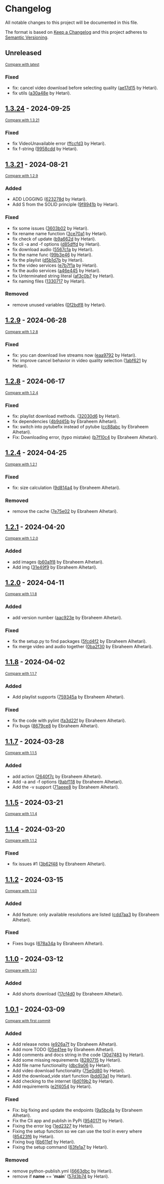 <!-- git-changelog -c basic -t keepachangelog >> CHANGELOG.md -->

# Changelog

All notable changes to this project will be documented in this file.

The format is based on [Keep a Changelog](http://keepachangelog.com/en/1.0.0/)
and this project adheres to [Semantic Versioning](http://semver.org/spec/v2.0.0.html).

<!-- insertion marker -->

## Unreleased

<small>[Compare with latest](https://github.com/Hetari/pyutube/compare/1.3.24...HEAD)</small>

### Fixed

- fix: cancel video download before selecting quality ([ae17d15](https://github.com/Hetari/pyutube/commit/ae17d15bb6c2cb53b31860985901a5e22af82480) by Hetari).
- fix utils ([a30a48e](https://github.com/Hetari/pyutube/commit/a30a48ea8961fde6beb597c9cd83d05d27eb98a9) by Hetari).

<!-- insertion marker -->

## [1.3.24](https://github.com/Hetari/pyutube/releases/tag/1.3.24) - 2024-09-25

<small>[Compare with 1.3.21](https://github.com/Hetari/pyutube/compare/1.3.21...1.3.24)</small>

### Fixed

- fix VideoUnavailable error ([ffccfd3](https://github.com/Hetari/pyutube/commit/ffccfd3f1135527b85a86a55690da4d0b9561e01) by Hetari).
- fix f-string ([9958cdd](https://github.com/Hetari/pyutube/commit/9958cdd75f6f98175a384de4318864f5cad6ddf9) by Hetari).

## [1.3.21](https://github.com/Hetari/pyutube/releases/tag/1.3.21) - 2024-08-21

<small>[Compare with 1.2.9](https://github.com/Hetari/pyutube/compare/1.2.9...1.3.21)</small>

### Added

- ADD LOGGING ([623278d](https://github.com/Hetari/pyutube/commit/623278d13ebf932d8f3aa29a2a5b2d30f358a919) by Hetari).
- Add S from the SOLID principle ([9f8941b](https://github.com/Hetari/pyutube/commit/9f8941b9593887d797d63fcb98d6f383340b3b03) by Hetari).

### Fixed

- fix some issues ([3603b02](https://github.com/Hetari/pyutube/commit/3603b02102c6c139205b8fdb515af08297358625) by Hetari).
- fix rename name function ([3ce70a1](https://github.com/Hetari/pyutube/commit/3ce70a1c22a042b697d0345eca27f8ad9e33e043) by Hetari).
- fix check of update ([b9a662d](https://github.com/Hetari/pyutube/commit/b9a662d9eb41ceb7fb485a1a7109be32c7c75584) by Hetari).
- fix cli -a and -f options ([d85dffd](https://github.com/Hetari/pyutube/commit/d85dffdb2ff753a50fae17ba1161cb51825a9cd7) by Hetari).
- fix download audio ([5567c1a](https://github.com/Hetari/pyutube/commit/5567c1a41baf1e05c44b6d26f9f58a065e4b8274) by Hetari).
- fix the name func ([99b3e46](https://github.com/Hetari/pyutube/commit/99b3e46ebafa76481c95d634a807dad12c35c3bf) by Hetari).
- fix the playlist ([d5b1d7b](https://github.com/Hetari/pyutube/commit/d5b1d7b9e7a32d8c00c6ef52a46b9371e67f31b8) by Hetari).
- fix the video services ([e7b7f1a](https://github.com/Hetari/pyutube/commit/e7b7f1a63d38329a786f60f0a78633d933296b30) by Hetari).
- fix the audio services ([a46e445](https://github.com/Hetari/pyutube/commit/a46e445bf4cc081b5ddad3f548f9f619b60d2074) by Hetari).
- fix Unterminated string literal ([af3c0b7](https://github.com/Hetari/pyutube/commit/af3c0b74bbe1723d5273aefe3e6f793f71828d0f) by Hetari).
- fix naming files ([1330717](https://github.com/Hetari/pyutube/commit/13307178e0d80d676257250e5f951718c2b587f8) by Hetari).

### Removed

- remove unused variables ([0f2bdf8](https://github.com/Hetari/pyutube/commit/0f2bdf832f8d1e3966649cb83ae2a80b0ae40660) by Hetari).

## [1.2.9](https://github.com/Hetari/pyutube/releases/tag/1.2.9) - 2024-06-28

<small>[Compare with 1.2.8](https://github.com/Hetari/pyutube/compare/1.2.8...1.2.9)</small>

### Fixed

- fix: you can download live streams now ([eaa9792](https://github.com/Hetari/pyutube/commit/eaa97927184bfa1eb273813792efde9c6e493572) by Hetari).
- fix: improve cancel behavior in video quality selection ([1abf621](https://github.com/Hetari/pyutube/commit/1abf621fcaf4f0a3de4ea6f1e58f9dd2de841c1f) by Hetari).

## [1.2.8](https://github.com/Hetari/pyutube/releases/tag/1.2.8) - 2024-06-17

<small>[Compare with 1.2.4](https://github.com/Hetari/pyutube/compare/1.2.4...1.2.8)</small>

### Fixed

- fix: playlist download methods. ([32030d6](https://github.com/Hetari/pyutube/commit/32030d6b72ec6cf0f34e5d035edc6edcdba12ee7) by Hetari).
- fix dependencies ([4b9d45b](https://github.com/Hetari/pyutube/commit/4b9d45b08f99002ea8862e4f007026bf83cde547) by Ebraheem Alhetari).
- fix: switch into pytubefix instead of pytube ([cc88abc](https://github.com/Hetari/pyutube/commit/cc88abc083c0e86d4d62d01bc98510c84824f947) by Ebraheem Alhetari).
- Fix: Downloading error, (typo mistake) ([b7f10c4](https://github.com/Hetari/pyutube/commit/b7f10c486ed1b4c95b1517a1bff00af632864bab) by Ebraheem Alhetari).

## [1.2.4](https://github.com/Hetari/pyutube/releases/tag/1.2.4) - 2024-04-25

<small>[Compare with 1.2.1](https://github.com/Hetari/pyutube/compare/1.2.1...1.2.4)</small>

### Fixed

- fix: size calculation ([9d814a4](https://github.com/Hetari/pyutube/commit/9d814a4ff7d46d78aeab35224c37dbb748c9bc48) by Ebraheem Alhetari).

### Removed

- remove the cache ([7e75e02](https://github.com/Hetari/pyutube/commit/7e75e0289fc54e8147e1cd70fd0e70b38ad616ac) by Ebraheem Alhetari).

## [1.2.1](https://github.com/Hetari/pyutube/releases/tag/1.2.1) - 2024-04-20

<small>[Compare with 1.2.0](https://github.com/Hetari/pyutube/compare/1.2.0...1.2.1)</small>

### Added

- add images ([b60a1f8](https://github.com/Hetari/pyutube/commit/b60a1f875a6d05fdb1f9cea27410b42b7fc79c8f) by Ebraheem Alhetari).
- Add img ([31e49f9](https://github.com/Hetari/pyutube/commit/31e49f9b7ee436f6c1564114121f2415d1fb84fe) by Ebraheem Alhetari).

## [1.2.0](https://github.com/Hetari/pyutube/releases/tag/1.2.0) - 2024-04-11

<small>[Compare with 1.1.8](https://github.com/Hetari/pyutube/compare/1.1.8...1.2.0)</small>

### Added

- add version number ([aac923e](https://github.com/Hetari/pyutube/commit/aac923ea829e4cb99b9ec8874c99939d6850c313) by Ebraheem Alhetari).

### Fixed

- fix the setup.py to find packages ([5fcd4f2](https://github.com/Hetari/pyutube/commit/5fcd4f2f3daa5f5c76c545d7b4a3bcdc1b6835d1) by Ebraheem Alhetari).
- fix merge video and audio together ([0ba2f30](https://github.com/Hetari/pyutube/commit/0ba2f30ab4223ac15025d45aa6e0ca9e5ff8eee9) by Ebraheem Alhetari).

## [1.1.8](https://github.com/Hetari/pyutube/releases/tag/1.1.8) - 2024-04-02

<small>[Compare with 1.1.7](https://github.com/Hetari/pyutube/compare/1.1.7...1.1.8)</small>

### Added

- Add playlist supports ([759345a](https://github.com/Hetari/pyutube/commit/759345a823681c627aab2ada6533ca51721258fd) by Ebraheem Alhetari).

### Fixed

- fix the code with pylint ([fa3d22f](https://github.com/Hetari/pyutube/commit/fa3d22fe5bb6fab32694e7aa175bbb56865f5b08) by Ebraheem Alhetari).
- Fix bugs ([8679ce8](https://github.com/Hetari/pyutube/commit/8679ce89b8ae329809015c86ba96357fb4fdf736) by Ebraheem Alhetari).

## [1.1.7](https://github.com/Hetari/pyutube/releases/tag/1.1.7) - 2024-03-28

<small>[Compare with 1.1.5](https://github.com/Hetari/pyutube/compare/1.1.5...1.1.7)</small>

### Added

- add action ([2640f7c](https://github.com/Hetari/pyutube/commit/2640f7c40f4081b8a4e7a19c9f605d8e71bae0ea) by Ebraheem Alhetari).
- Add -a and -f options ([9abf118](https://github.com/Hetari/pyutube/commit/9abf118c19bf41dadc60bb22b2e3569f5a81c867) by Ebraheem Alhetari).
- Add the -v support ([71aeee8](https://github.com/Hetari/pyutube/commit/71aeee8cb6134160578dc8d9e25928ba99b6682d) by Ebraheem Alhetari).

## [1.1.5](https://github.com/Hetari/pyutube/releases/tag/1.1.5) - 2024-03-21

<small>[Compare with 1.1.4](https://github.com/Hetari/pyutube/compare/1.1.4...1.1.5)</small>

## [1.1.4](https://github.com/Hetari/pyutube/releases/tag/1.1.4) - 2024-03-20

<small>[Compare with 1.1.2](https://github.com/Hetari/pyutube/compare/1.1.2...1.1.4)</small>

### Fixed

- fix issues #1 ([3b62f48](https://github.com/Hetari/pyutube/commit/3b62f48f106ae7666f5425c32f28cbe75edcec19) by Ebraheem Alhetari).

## [1.1.2](https://github.com/Hetari/pyutube/releases/tag/1.1.2) - 2024-03-15

<small>[Compare with 1.1.0](https://github.com/Hetari/pyutube/compare/1.1.0...1.1.2)</small>

### Added

- Add feature: only available resolutions are listed ([cdd7aa3](https://github.com/Hetari/pyutube/commit/cdd7aa3bbb7d5e13bd22af147faf321fcb68b28d) by Ebraheem Alhetari).

### Fixed

- Fixes bugs ([678a34a](https://github.com/Hetari/pyutube/commit/678a34a8eefd8759c63901484ef965aafb10e782) by Ebraheem Alhetari).

## [1.1.0](https://github.com/Hetari/pyutube/releases/tag/1.1.0) - 2024-03-12

<small>[Compare with 1.0.1](https://github.com/Hetari/pyutube/compare/1.0.1...1.1.0)</small>

### Added

- Add shorts download ([17cf4d0](https://github.com/Hetari/pyutube/commit/17cf4d04132841568e3551bada613ddd6967789e) by Ebraheem Alhetari).

## [1.0.1](https://github.com/Hetari/pyutube/releases/tag/1.0.1) - 2024-03-09

<small>[Compare with first commit](https://github.com/Hetari/pyutube/compare/a390568062d001183f862a798a921a21d61015a6...1.0.1)</small>

### Added

- Add release notes ([e926a7f](https://github.com/Hetari/pyutube/commit/e926a7f9c0a00a4b9c44ce8a80d1863b4d7b396c) by Ebraheem Alhetari).
- Add more TODO ([05e41ee](https://github.com/Hetari/pyutube/commit/05e41ee2ba0c5f464c1bbb9497040d903e9de547) by Ebraheem Alhetari).
- Add comments and docs string in the code ([30d7483](https://github.com/Hetari/pyutube/commit/30d74832b2c11a8c3d7b8f67fccb23de068643c9) by Hetari).
- Add some missing requirements ([8280715](https://github.com/Hetari/pyutube/commit/828071573e82a7a658220e27dfda34becc0b0d4d) by Hetari).
- Add file name functionality ([dbc9a06](https://github.com/Hetari/pyutube/commit/dbc9a063ea27b4625040c098c13295506019b3aa) by Hetari).
- Add video download functionality ([75e0d80](https://github.com/Hetari/pyutube/commit/75e0d806b7fc3c88e9456cb9d33950315cb60c4f) by Hetari).
- Add the download_vide start function ([bdd03a1](https://github.com/Hetari/pyutube/commit/bdd03a17977214a386674fb68cc17233a50e738b) by Hetari).
- Add checking to the internet ([6d019b2](https://github.com/Hetari/pyutube/commit/6d019b2ca25a101f4b35f610e7d95e2b163fd200) by Hetari).
- Add requirements ([e2f4054](https://github.com/Hetari/pyutube/commit/e2f4054116ab66647f328c7e6669ef31a0311cb1) by Hetari).

### Fixed

- Fix: big fixing and update the endpoints ([9a5bc4a](https://github.com/Hetari/pyutube/commit/9a5bc4a48004a5090b3610bf0f4b0c4ca35ed50d) by Ebraheem Alhetari).
- Fix the Cli app and publish in PyPi ([954017f](https://github.com/Hetari/pyutube/commit/954017f5812151a0764a9202f0c3fd1bad7d6b2d) by Hetari).
- Fixing the error log ([1ed2327](https://github.com/Hetari/pyutube/commit/1ed2327f0f30333e07ccad4d96efcf8a00726a3c) by Hetari).
- Fixing the setup function so we can use the tool in every where ([85423f6](https://github.com/Hetari/pyutube/commit/85423f60fca85904829723631c6cb8e2136155ad) by Hetari).
- Fixing bug ([6b611ef](https://github.com/Hetari/pyutube/commit/6b611ef983ecfcd9cb28e96c763a1c1094179c68) by Hetari).
- Fixing the setup command ([63fe1a7](https://github.com/Hetari/pyutube/commit/63fe1a7216aa452d9d705430f104d61983f3e9f3) by Hetari).

### Removed

- remove python-publish.yml ([6663dbc](https://github.com/Hetari/pyutube/commit/6663dbcb0a21bb705c68c9591972382c22481c3a) by Hetari).
- remove if **name** == '**main**' ([57d3b74](https://github.com/Hetari/pyutube/commit/57d3b74051e1f7d972a16b64cb9b2e6976cd8e51) by Hetari).
